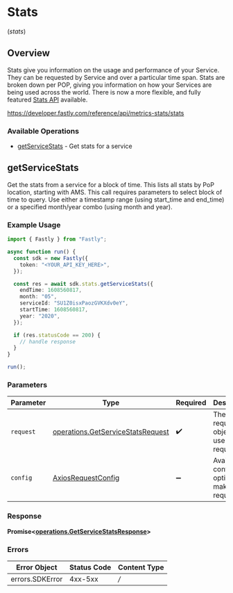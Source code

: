 # Stats
(*stats*)

## Overview

Stats give you information on the usage and performance of your Service. They can be requested by Service and over a particular time span. Stats are broken down per POP, giving you information on how your Services are being used across the world. There is now a more flexible, and fully featured [Stats API](/reference/api/metrics-stats/historical-stats/) available.

<https://developer.fastly.com/reference/api/metrics-stats/stats>
### Available Operations

* [getServiceStats](#getservicestats) - Get stats for a service

## getServiceStats

Get the stats from a service for a block of time. This lists all stats by PoP location, starting with AMS. This call requires parameters to select block of time to query. Use either a timestamp range (using start_time and end_time) or a specified month/year combo (using month and year).

### Example Usage

```typescript
import { Fastly } from "Fastly";

async function run() {
  const sdk = new Fastly({
    token: "<YOUR_API_KEY_HERE>",
  });

  const res = await sdk.stats.getServiceStats({
    endTime: 1608560817,
    month: "05",
    serviceId: "SU1Z0isxPaozGVKXdv0eY",
    startTime: 1608560817,
    year: "2020",
  });

  if (res.statusCode == 200) {
    // handle response
  }
}

run();
```

### Parameters

| Parameter                                                                                  | Type                                                                                       | Required                                                                                   | Description                                                                                |
| ------------------------------------------------------------------------------------------ | ------------------------------------------------------------------------------------------ | ------------------------------------------------------------------------------------------ | ------------------------------------------------------------------------------------------ |
| `request`                                                                                  | [operations.GetServiceStatsRequest](../../sdk/models/operations/getservicestatsrequest.md) | :heavy_check_mark:                                                                         | The request object to use for the request.                                                 |
| `config`                                                                                   | [AxiosRequestConfig](https://axios-http.com/docs/req_config)                               | :heavy_minus_sign:                                                                         | Available config options for making requests.                                              |


### Response

**Promise<[operations.GetServiceStatsResponse](../../sdk/models/operations/getservicestatsresponse.md)>**
### Errors

| Error Object    | Status Code     | Content Type    |
| --------------- | --------------- | --------------- |
| errors.SDKError | 4xx-5xx         | */*             |
